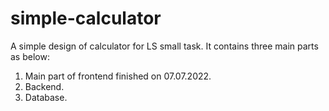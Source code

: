 # simple-calculator
A simple design of calculator for LS small task. It contains three main parts as below:
1. Main part of frontend finished on 07.07.2022.
2. Backend.
3. Database. 
